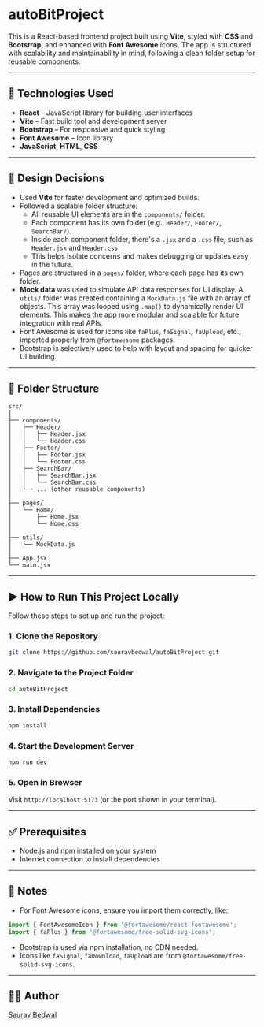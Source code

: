 
# autoBitProject

This is a React-based frontend project built using **Vite**, styled with **CSS** and **Bootstrap**, and enhanced with **Font Awesome** icons. The app is structured with scalability and maintainability in mind, following a clean folder setup for reusable components.

---

## 🚀 Technologies Used

- **React** – JavaScript library for building user interfaces
- **Vite** – Fast build tool and development server
- **Bootstrap** – For responsive and quick styling
- **Font Awesome** – Icon library
- **JavaScript**, **HTML**, **CSS**

---

## 🧠 Design Decisions

- Used **Vite** for faster development and optimized builds.
- Followed a scalable folder structure:
  - All reusable UI elements are in the `components/` folder.
  - Each component has its own folder (e.g., `Header/`, `Footer/`, `SearchBar/`).
  - Inside each component folder, there's a `.jsx` and a `.css` file, such as `Header.jsx` and `Header.css`.
  - This helps isolate concerns and makes debugging or updates easy in the future.
- Pages are structured in a `pages/` folder, where each page has its own folder.
- **Mock data** was used to simulate API data responses for UI display. A `utils/` folder was created containing a `MockData.js` file with an array of objects. This array was looped using `.map()` to dynamically render UI elements. This makes the app more modular and scalable for future integration with real APIs.
- Font Awesome is used for icons like `faPlus`, `faSignal`, `faUpload`, etc., imported properly from `@fortawesome` packages.
- Bootstrap is selectively used to help with layout and spacing for quicker UI building.

---

## 📁 Folder Structure

```
src/
│
├── components/
│   ├── Header/
│   │   ├── Header.jsx
│   │   └── Header.css
│   ├── Footer/
│   │   ├── Footer.jsx
│   │   └── Footer.css
│   ├── SearchBar/
│   │   ├── SearchBar.jsx
│   │   └── SearchBar.css
│   └── ... (other reusable components)
│
├── pages/
│   └── Home/
│       ├── Home.jsx
│       └── Home.css
│
├── utils/
│   └── MockData.js
│
├── App.jsx
└── main.jsx
```

---

## ▶️ How to Run This Project Locally

Follow these steps to set up and run the project:

### 1. Clone the Repository

```bash
git clone https://github.com/sauravbedwal/autoBitProject.git
```

### 2. Navigate to the Project Folder

```bash
cd autoBitProject
```

### 3. Install Dependencies

```bash
npm install
```

### 4. Start the Development Server

```bash
npm run dev
```

### 5. Open in Browser

Visit `http://localhost:5173` (or the port shown in your terminal).

---

## ✅ Prerequisites

- Node.js and npm installed on your system
- Internet connection to install dependencies

---

## 📌 Notes

- For Font Awesome icons, ensure you import them correctly, like:

```js
import { FontAwesomeIcon } from '@fortawesome/react-fontawesome';
import { faPlus } from '@fortawesome/free-solid-svg-icons';
```

- Bootstrap is used via npm installation, no CDN needed.
- Icons like `faSignal`, `faDownload`, `faUpload` are from `@fortawesome/free-solid-svg-icons`.

---

## 👨‍💻 Author

[Saurav Bedwal](https://github.com/sauravbedwal)
